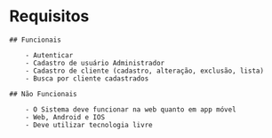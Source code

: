 # Requisitos

    ## Funcionais

        - Autenticar 
        - Cadastro de usuário Administrador
        - Cadastro de cliente (cadastro, alteração, exclusão, lista)
        - Busca por cliente cadastrados

    ## Não Funcionais

        - O Sistema deve funcionar na web quanto em app móvel
        - Web, Android e IOS
        - Deve utilizar tecnologia livre
